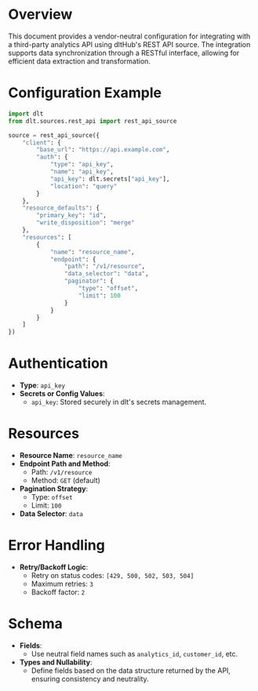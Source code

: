 # Overview

This document provides a vendor-neutral configuration for integrating with a third-party analytics API using dltHub's REST API source. The integration supports data synchronization through a RESTful interface, allowing for efficient data extraction and transformation.

# Configuration Example

```python
import dlt
from dlt.sources.rest_api import rest_api_source

source = rest_api_source({
    "client": {
        "base_url": "https://api.example.com",
        "auth": {
            "type": "api_key",
            "name": "api_key",
            "api_key": dlt.secrets["api_key"],
            "location": "query"
        }
    },
    "resource_defaults": {
        "primary_key": "id",
        "write_disposition": "merge"
    },
    "resources": [
        {
            "name": "resource_name",
            "endpoint": {
                "path": "/v1/resource",
                "data_selector": "data",
                "paginator": {
                    "type": "offset",
                    "limit": 100
                }
            }
        }
    ]
})
```

# Authentication

- **Type**: `api_key`
- **Secrets or Config Values**: 
  - `api_key`: Stored securely in dlt's secrets management.

# Resources

- **Resource Name**: `resource_name`
- **Endpoint Path and Method**: 
  - Path: `/v1/resource`
  - Method: `GET` (default)
- **Pagination Strategy**: 
  - Type: `offset`
  - Limit: `100`
- **Data Selector**: `data`

# Error Handling

- **Retry/Backoff Logic**: 
  - Retry on status codes: `[429, 500, 502, 503, 504]`
  - Maximum retries: `3`
  - Backoff factor: `2`

# Schema

- **Fields**: 
  - Use neutral field names such as `analytics_id`, `customer_id`, etc.
- **Types and Nullability**: 
  - Define fields based on the data structure returned by the API, ensuring consistency and neutrality.